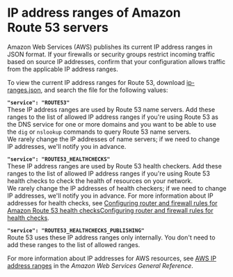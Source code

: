 # IP address ranges of Amazon Route 53 servers<a name="route-53-ip-addresses"></a>

Amazon Web Services \(AWS\) publishes its current IP address ranges in JSON format\. If your firewalls or security groups restrict incoming traffic based on source IP addresses, confirm that your configuration allows traffic from the applicable IP address ranges\.

To view the current IP address ranges for Route 53, download [ip\-ranges\.json](https://ip-ranges.amazonaws.com/ip-ranges.json), and search the file for the following values:

**`"service": "ROUTE53"`**  
These IP address ranges are used by Route 53 name servers\. Add these ranges to the list of allowed IP address ranges if you're using Route 53 as the DNS service for one or more domains and you want to be able to use the `dig` or `nslookup` commands to query Route 53 name servers\.  
We rarely change the IP addresses of name servers; if we need to change IP addresses, we'll notify you in advance\.

**`"service": "ROUTE53_HEALTHCHECKS"`**  
These IP address ranges are used by Route 53 health checkers\. Add these ranges to the list of allowed IP address ranges if you're using Route 53 health checks to check the health of resources on your network\.  
We rarely change the IP addresses of health checkers; if we need to change IP addresses, we'll notify you in advance\.
For more information about IP addresses for health checks, see [Configuring router and firewall rules for Amazon Route 53 health checksConfiguring router and firewall rules for health checks](dns-failover-router-firewall-rules.md)\.

**`"service": "ROUTE53_HEALTHCHECKS_PUBLISHING"`**  
Route 53 uses these IP address ranges only internally\. You don't need to add these ranges to the list of allowed ranges\.

For more information about IP addresses for AWS resources, see [AWS IP address ranges](https://docs.aws.amazon.com/general/latest/gr/aws-ip-ranges.html) in the *Amazon Web Services General Reference*\. 
